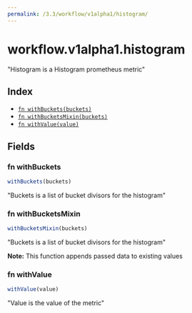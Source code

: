 ```yaml
---
permalink: /3.3/workflow/v1alpha1/histogram/
---
```


# workflow.v1alpha1.histogram

"Histogram is a Histogram prometheus metric"

## Index

* [`fn withBuckets(buckets)`](#fn-withbuckets)
* [`fn withBucketsMixin(buckets)`](#fn-withbucketsmixin)
* [`fn withValue(value)`](#fn-withvalue)

## Fields

### fn withBuckets

```ts
withBuckets(buckets)
```

"Buckets is a list of bucket divisors for the histogram"

### fn withBucketsMixin

```ts
withBucketsMixin(buckets)
```

"Buckets is a list of bucket divisors for the histogram"

**Note:** This function appends passed data to existing values

### fn withValue

```ts
withValue(value)
```

"Value is the value of the metric"